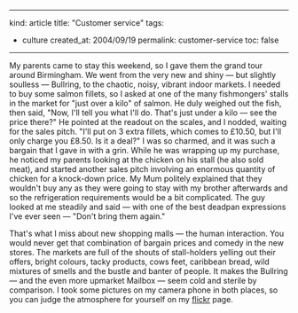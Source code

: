 -----
kind: article
title: "Customer service"
tags:
- culture
created_at: 2004/09/19
permalink: customer-service
toc: false
-----

<p>
My parents came to stay this weekend, so I gave them the grand tour around Birmingham. We went from the very new and shiny &mdash; but slightly soulless &mdash; Bullring, to the chaotic, noisy, vibrant indoor markets. I needed to buy some salmon fillets, so I asked at one of the many fishmongers' stalls in the market for "just over a kilo" of salmon. He duly weighed out the fish, then said, "Now, I'll tell you what I'll do. That's just under a kilo &mdash; see the price there?" He pointed at the readout on the scales, and I nodded, waiting for the sales pitch. "I'll put on 3 extra fillets, which comes to &pound;10.50, but I'll only charge you &pound;8.50. Is it a deal?" I was so charmed, and it was such a bargain that I gave in with a grin. While he was wrapping up my purchase, he noticed my parents looking at the chicken on his stall (he also sold meat), and started another sales pitch involving an enormous quantity of chicken for a knock-down price. My Mum politely explained that they wouldn't buy any as they were going to stay with my brother afterwards and so the refrigeration requirements would be a bit complicated. The guy looked at me steadily and said &mdash; with one of the best deadpan expressions I've ever seen &mdash; "Don't bring them again."
</p><p>
That's what I miss about new shopping malls &mdash; the human interaction. You would never get that combination of bargain prices and comedy in the new stores. The markets are full of the shouts of stall-holders yelling out their offers, bright colours, tacky products, cows feet, caribbean bread, wild mixtures of smells and the bustle and banter of people. It makes the Bullring &mdash; and the even more upmarket Mailbox &mdash; seem cold and sterile by comparison. I took some pictures on my camera phone in both places, so you can judge the atmosphere for yourself on my <a href="http://www.flickr.com/photos/bsag/">flickr</a> page.
</p>


